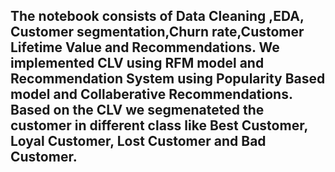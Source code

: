 ## The notebook consists of Data Cleaning ,EDA, Customer segmentation,Churn rate,Customer Lifetime Value and Recommendations. We implemented CLV using RFM model and Recommendation System using Popularity Based model and Collaberative Recommendations. Based on the CLV we segmenateted the customer in different class like Best Customer, Loyal Customer, Lost Customer and Bad Customer.
